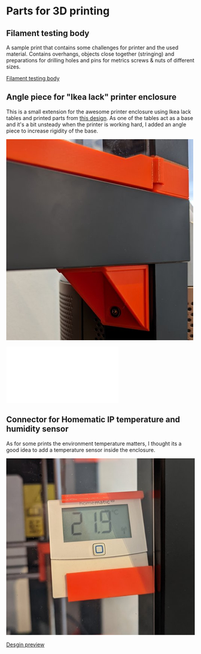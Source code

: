# Parts for 3D printing

## Filament testing body

A sample print that contains some challenges for printer and the used material.
Contains overhangs, objects close together (stringing) and preparations for drilling holes and pins for metrics screws & nuts of different sizes.

[Filament testing body](./3d_print_filament_testing_body.stl)

## Angle piece for "Ikea lack" printer enclosure

This is a small extension for the awesome printer enclosure using Ikea lack tables and
printed parts from [this design](https://www.thingiverse.com/thing:3085211).
As one of the tables act as a base and it's a bit unsteady when the printer is working hard,
I added an angle piece to increase rigidity of the base.

![Angle piece for lack table](./angle_piece_for_lack_table.jpg)

![Angle piece for lack table](./angle_piece_for_lack_table.stl)

## Connector for Homematic IP temperature and humidity sensor

As for some prints the environment temperature matters, I thought its a good idea to add a temperature sensor
inside the enclosure.

![Holder for sensor](./holder_homeatic_ip_temperature_sensor.jpg)

[Desgin preview](./holder_homeatic_ip_temperature_sensor.stl)
